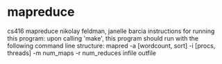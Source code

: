 mapreduce
=========

cs416 mapreduce
nikolay feldman, janelle barcia
instructions for running this program: upon calling 'make', this program should run with the following command line structure: mapred -a [wordcount, sort] -i [procs, threads] -m num_maps -r num_reduces infile outfile
